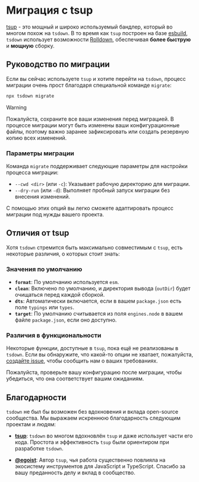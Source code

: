 # Миграция с tsup

[tsup](https://tsup.egoist.dev/) - это мощный и широко используемый бандлер, который во многом похож на `tsdown`. В то время как `tsup` построен на базе [esbuild](https://esbuild.github.io/), `tsdown` использует возможности [Rolldown](https://rolldown.rs/), обеспечивая **более быструю** и **мощную** сборку.

## Руководство по миграции

Если вы сейчас используете `tsup` и хотите перейти на `tsdown`, процесс миграции очень прост благодаря специальной команде `migrate`:

```bash
npx tsdown migrate
```

> [!WARNING]
> Пожалуйста, сохраните все ваши изменения перед миграцией. В процессе миграции могут быть изменены ваши конфигурационные файлы, поэтому важно заранее зафиксировать или создать резервную копию всех изменений.

### Параметры миграции

Команда `migrate` поддерживает следующие параметры для настройки процесса миграции:

- `--cwd <dir>` (или `-c`): Указывает рабочую директорию для миграции.
- `--dry-run` (или `-d`): Выполняет пробный запуск миграции без внесения изменений.

С помощью этих опций вы легко сможете адаптировать процесс миграции под нужды вашего проекта.

## Отличия от tsup

Хотя `tsdown` стремится быть максимально совместимым с `tsup`, есть некоторые различия, о которых стоит знать:

### Значения по умолчанию

- **`format`**: По умолчанию используется `esm`.
- **`clean`**: Включено по умолчанию, и директория вывода (`outDir`) будет очищаться перед каждой сборкой.
- **`dts`**: Автоматически включается, если в вашем `package.json` есть поле `typings` или `types`.
- **`target`**: По умолчанию считывается из поля `engines.node` в вашем файле `package.json`, если оно доступно.

### Различия в функциональности

Некоторые функции, доступные в `tsup`, пока ещё не реализованы в `tsdown`. Если вы обнаружите, что какой-то опции не хватает, пожалуйста, [создайте issue](https://github.com/rolldown/tsdown/issues), чтобы сообщить нам о ваших требованиях.

Пожалуйста, проверьте вашу конфигурацию после миграции, чтобы убедиться, что она соответствует вашим ожиданиям.

## Благодарности

`tsdown` не был бы возможен без вдохновения и вклада open-source сообщества. Мы выражаем искреннюю благодарность следующим проектам и людям:

- **[tsup](https://tsup.egoist.dev/)**: `tsdown` во многом вдохновлён `tsup` и даже использует части его кода. Простота и эффективность `tsup` были ориентиром при разработке `tsdown`.
  
- **[@egoist](https://github.com/egoist)**: Автор `tsup`, чья работа существенно повлияла на экосистему инструментов для JavaScript и TypeScript. Спасибо за вашу преданность делу и вклад в сообщество.
